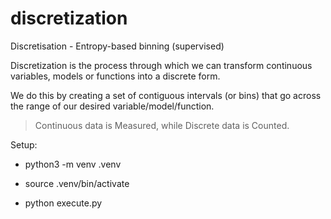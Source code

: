 # discretization
Discretisation - Entropy-based binning (supervised)

Discretization is the process through which we can transform continuous variables, models or functions into a discrete form.

We do this by creating a set of contiguous intervals (or bins) that go across the range of our desired variable/model/function. 

> Continuous data is Measured, while Discrete data is Counted.


Setup:

- python3 -m venv .venv

- source .venv/bin/activate

- python execute.py

